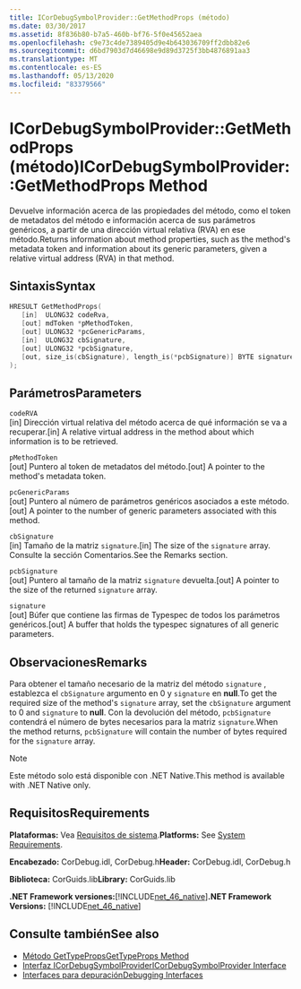 ```yaml
---
title: ICorDebugSymbolProvider::GetMethodProps (método)
ms.date: 03/30/2017
ms.assetid: 8f836b80-b7a5-460b-bf76-5f0e45652aea
ms.openlocfilehash: c9e73c4de7389405d9e4b643036709ff2dbb82e6
ms.sourcegitcommit: d6bd7903d7d46698e9d89d3725f3bb4876891aa3
ms.translationtype: MT
ms.contentlocale: es-ES
ms.lasthandoff: 05/13/2020
ms.locfileid: "83379566"
---
```

# <a name="icordebugsymbolprovidergetmethodprops-method"></a><span data-ttu-id="40a9b-102">ICorDebugSymbolProvider::GetMethodProps (método)</span><span class="sxs-lookup"><span data-stu-id="40a9b-102">ICorDebugSymbolProvider::GetMethodProps Method</span></span>
<span data-ttu-id="40a9b-103">Devuelve información acerca de las propiedades del método, como el token de metadatos del método e información acerca de sus parámetros genéricos, a partir de una dirección virtual relativa (RVA) en ese método.</span><span class="sxs-lookup"><span data-stu-id="40a9b-103">Returns information about method properties, such as the method's metadata token and information about its generic parameters, given a relative virtual address (RVA) in that method.</span></span>  
  
## <a name="syntax"></a><span data-ttu-id="40a9b-104">Sintaxis</span><span class="sxs-lookup"><span data-stu-id="40a9b-104">Syntax</span></span>  
  
```cpp  
HRESULT GetMethodProps(  
   [in]  ULONG32 codeRva,  
   [out] mdToken *pMethodToken,  
   [out] ULONG32 *pcGenericParams,  
   [in]  ULONG32 cbSignature,  
   [out] ULONG32 *pcbSignature,  
   [out, size_is(cbSignature), length_is(*pcbSignature)] BYTE signature[]  
);  
```  
  
## <a name="parameters"></a><span data-ttu-id="40a9b-105">Parámetros</span><span class="sxs-lookup"><span data-stu-id="40a9b-105">Parameters</span></span>  
 `codeRVA`  
 <span data-ttu-id="40a9b-106">[in] Dirección virtual relativa del método acerca de qué información se va a recuperar.</span><span class="sxs-lookup"><span data-stu-id="40a9b-106">[in] A relative virtual address in the method about which information is to be retrieved.</span></span>  
  
 `pMethodToken`  
 <span data-ttu-id="40a9b-107">[out] Puntero al token de metadatos del método.</span><span class="sxs-lookup"><span data-stu-id="40a9b-107">[out] A pointer to the method's metadata token.</span></span>  
  
 `pcGenericParams`  
 <span data-ttu-id="40a9b-108">[out] Puntero al número de parámetros genéricos asociados a este método.</span><span class="sxs-lookup"><span data-stu-id="40a9b-108">[out] A pointer to the number of generic parameters associated with this method.</span></span>  
  
 `cbSignature`  
 <span data-ttu-id="40a9b-109">[in] Tamaño de la matriz `signature`.</span><span class="sxs-lookup"><span data-stu-id="40a9b-109">[in] The size of the `signature` array.</span></span> <span data-ttu-id="40a9b-110">Consulte la sección Comentarios.</span><span class="sxs-lookup"><span data-stu-id="40a9b-110">See the Remarks section.</span></span>  
  
 `pcbSignature`  
 <span data-ttu-id="40a9b-111">[out] Puntero al tamaño de la matriz `signature` devuelta.</span><span class="sxs-lookup"><span data-stu-id="40a9b-111">[out] A pointer to the size of the returned `signature` array.</span></span>  
  
 `signature`  
 <span data-ttu-id="40a9b-112">[out] Búfer que contiene las firmas de Typespec de todos los parámetros genéricos.</span><span class="sxs-lookup"><span data-stu-id="40a9b-112">[out] A buffer that holds the typespec signatures of all generic parameters.</span></span>  
  
## <a name="remarks"></a><span data-ttu-id="40a9b-113">Observaciones</span><span class="sxs-lookup"><span data-stu-id="40a9b-113">Remarks</span></span>  
 <span data-ttu-id="40a9b-114">Para obtener el tamaño necesario de la matriz del método `signature` , establezca el `cbSignature` argumento en 0 y `signature` en **null**.</span><span class="sxs-lookup"><span data-stu-id="40a9b-114">To get the required size of the method's `signature` array, set the `cbSignature` argument to 0 and `signature` to **null**.</span></span> <span data-ttu-id="40a9b-115">Con la devolución del método, `pcbSignature` contendrá el número de bytes necesarios para la matriz `signature`.</span><span class="sxs-lookup"><span data-stu-id="40a9b-115">When the method returns, `pcbSignature` will contain the number of bytes required for the `signature` array.</span></span>  
  
> [!NOTE]
> <span data-ttu-id="40a9b-116">Este método solo está disponible con .NET Native.</span><span class="sxs-lookup"><span data-stu-id="40a9b-116">This method is available with .NET Native only.</span></span>  
  
## <a name="requirements"></a><span data-ttu-id="40a9b-117">Requisitos</span><span class="sxs-lookup"><span data-stu-id="40a9b-117">Requirements</span></span>  
 <span data-ttu-id="40a9b-118">**Plataformas:** Vea [Requisitos de sistema](../../get-started/system-requirements.md).</span><span class="sxs-lookup"><span data-stu-id="40a9b-118">**Platforms:** See [System Requirements](../../get-started/system-requirements.md).</span></span>  
  
 <span data-ttu-id="40a9b-119">**Encabezado:** CorDebug.idl, CorDebug.h</span><span class="sxs-lookup"><span data-stu-id="40a9b-119">**Header:** CorDebug.idl, CorDebug.h</span></span>  
  
 <span data-ttu-id="40a9b-120">**Biblioteca:** CorGuids.lib</span><span class="sxs-lookup"><span data-stu-id="40a9b-120">**Library:** CorGuids.lib</span></span>  
  
 <span data-ttu-id="40a9b-121">**.NET Framework versiones:**[!INCLUDE[net_46_native](../../../../includes/net-46-native-md.md)]</span><span class="sxs-lookup"><span data-stu-id="40a9b-121">**.NET Framework Versions:** [!INCLUDE[net_46_native](../../../../includes/net-46-native-md.md)]</span></span>  
  
## <a name="see-also"></a><span data-ttu-id="40a9b-122">Consulte también</span><span class="sxs-lookup"><span data-stu-id="40a9b-122">See also</span></span>

- [<span data-ttu-id="40a9b-123">Método GetTypeProps</span><span class="sxs-lookup"><span data-stu-id="40a9b-123">GetTypeProps Method</span></span>](icordebugsymbolprovider-gettypeprops-method.md)
- [<span data-ttu-id="40a9b-124">Interfaz ICorDebugSymbolProvider</span><span class="sxs-lookup"><span data-stu-id="40a9b-124">ICorDebugSymbolProvider Interface</span></span>](icordebugsymbolprovider-interface.md)
- [<span data-ttu-id="40a9b-125">Interfaces para depuración</span><span class="sxs-lookup"><span data-stu-id="40a9b-125">Debugging Interfaces</span></span>](debugging-interfaces.md)
